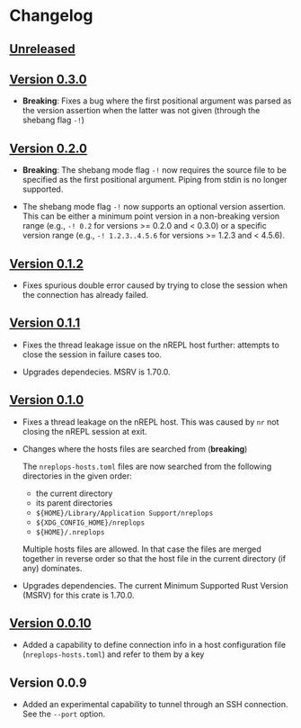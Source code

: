 # Changelog

## [Unreleased][unreleased]

[unreleased]: https://github.com/mjhanninen/nreplops-tool/compare/v0.3.0...main

## [Version 0.3.0][v0.3.0]

- **Breaking**: Fixes a bug where the first positional argument was parsed as the
  version assertion when the latter was not given (through the shebang flag `-!`)

[v0.3.0]: https://github.com/mjhanninen/nreplops-tool/compare/v0.2.0...v0.3.0}

## [Version 0.2.0][v0.2.0]

- **Breaking**: The shebang mode flag `-!` now requires the source file to be
  specified as the first positional argument. Piping from stdin is no longer
  supported.

- The shebang mode flag `-!` now supports an optional version assertion. This
  can be either a minimum point version in a non-breaking version range (e.g.,
  `-! 0.2` for versions >= 0.2.0 and < 0.3.0) or a specific version range (e.g.,
  `-! 1.2.3..4.5.6` for versions >= 1.2.3 and < 4.5.6).

[v0.2.0]: https://github.com/mjhanninen/nreplops-tool/compare/v0.1.2...v0.2.0}

## [Version 0.1.2][v0.1.2]

- Fixes spurious double error caused by trying to close the session when the
  connection has already failed.

[v0.1.2]: https://github.com/mjhanninen/nreplops-tool/compare/v0.1.1...v0.1.2}

## [Version 0.1.1][v0.1.1]

- Fixes the thread leakage issue on the nREPL host further: attempts to close
  the session in failure cases too.

- Upgrades dependecies. MSRV is 1.70.0.

[v0.1.1]: https://github.com/mjhanninen/nreplops-tool/compare/v0.1.0...v0.1.1}

## [Version 0.1.0][v0.1.0]

- Fixes a thread leakage on the nREPL host.  This was caused by `nr` not
  closing the nREPL session at exit.

- Changes where the hosts files are searched from (**breaking**)

  The `nreplops-hosts.toml` files are now searched from the following
  directories in the given order:

  - the current directory
  - its parent directories
  - `${HOME}/Library/Application Support/nreplops`
  - `${XDG_CONFIG_HOME}/nreplops`
  - `${HOME}/.nreplops`

  Multiple hosts files are allowed.  In that case the files are merged together
  in reverse order so that the host file in the current directory (if any)
  dominates.

- Upgrades dependencies.  The current Minimum Supported Rust Version (MSRV)
  for this crate is 1.70.0.

[v0.1.0]: https://github.com/mjhanninen/nreplops-tool/compare/v0.0.10...v0.1.0}

## [Version 0.0.10][v0.0.10]

- Added a capability to define connection info in a host configuration file
  (`nreplops-hosts.toml`) and refer to them by a key

[v0.0.10]: https://github.com/mjhanninen/nreplops-tool/compare/v0.0.9...v0.0.10

## Version 0.0.9

- Added an experimental capability to tunnel through an SSH connection.  See the
  `--port` option.


